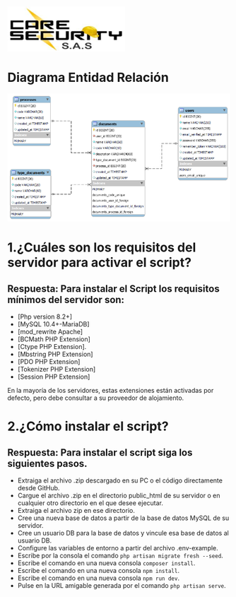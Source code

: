 <!-- <p align="center"><a href="https://laravel.com" target="_blank"><img src="https://raw.githubusercontent.com/laravel/art/master/logo-lockup/5%20SVG/2%20CMYK/1%20Full%20Color/laravel-logolockup-cmyk-red.svg" width="400" alt="Laravel Logo"></a></p>

<p align="center">
<a href="https://github.com/laravel/framework/actions"><img src="https://github.com/laravel/framework/workflows/tests/badge.svg" alt="Build Status"></a>
<a href="https://packagist.org/packages/laravel/framework"><img src="https://img.shields.io/packagist/dt/laravel/framework" alt="Total Downloads"></a>
<a href="https://packagist.org/packages/laravel/framework"><img src="https://img.shields.io/packagist/v/laravel/framework" alt="Latest Stable Version"></a>
<a href="https://packagist.org/packages/laravel/framework"><img src="https://img.shields.io/packagist/l/laravel/framework" alt="License"></a>
</p> -->

![Logo Innclod](public/images/logo_care_security.png)
# Diagrama Entidad Relación
![Texto alternativo](public/images/care_security_db.png)

# 1.¿Cuáles son los requisitos del servidor para activar el script?
## Respuesta: Para instalar el Script los requisitos mínimos del servidor son:

- [Php version 8.2+]
- [MySQL 10.4+-MariaDB]
- [mod_rewrite Apache]
- [BCMath PHP Extension]
- [Ctype PHP Extension].
- [Mbstring PHP Extension]
- [PDO PHP Extension]
- [Tokenizer PHP Extension]
- [Session PHP Extension]

En la mayoría de los servidores, estas extensiones están activadas por defecto, pero debe consultar a su proveedor de alojamiento.
# 2.¿Cómo instalar el script?
## Respuesta: Para instalar el script siga los siguientes pasos.

- Extraiga el archivo .zip descargado en su PC o el código directamente desde GitHub.
- Cargue el archivo .zip en el directorio public_html de su servidor o en cualquier otro directorio en el que desee ejecutar.
- Extraiga el archivo zip en ese directorio.
- Cree una nueva base de datos a partir de la base de datos MySQL de su servidor.
- Cree un usuario DB para la base de datos y vincule esa base de datos al usuario DB.
- Configure las variables de entorno a partir del archivo .env-example.
- Escribe por la consola el comando `php artisan migrate fresh --seed`.
- Escribe el comando en una nueva consola `composer install`.
- Escribe el comando en una nueva consola `npm install`.
- Escribe el comando en una nueva consola `npm run dev`.
- Pulse en la URL amigable generada por el comando `php artisan serve`.
